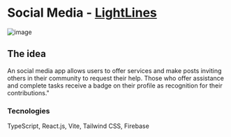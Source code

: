 # Social Media - <a href="https://641152f949f6d408ab5da2d2--lightlines.netlify.app/" target="_blank">LightLines</a>

![image](https://user-images.githubusercontent.com/113379725/221112689-3be9a7da-060d-40df-a839-db51e08bf063.png)

## The idea

An social media app allows users to offer services and make posts inviting others in their community to request their help. Those who offer assistance and complete tasks receive a badge on their profile as recognition for their contributions."

### Tecnologies

TypeScript, React.js, Vite, Tailwind CSS, Firebase



